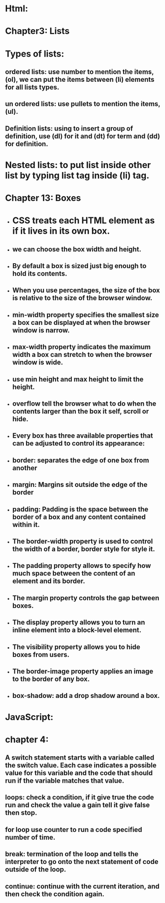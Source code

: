 # Html:
# Chapter3: Lists 

# Types of lists:
## ordered lists: use number to mention the items, (ol), we can put the items between (li) elements for all lists types.
## un ordered lists: use pullets to mention the items, (ul).
## Definition lists: using to insert a group of definition, use (dl) for it and (dt) for term and (dd) for definition.
# Nested lists: to put list inside other list by typing list tag inside (li) tag. 

# Chapter 13: Boxes

+ #  CSS treats each HTML element as if it lives in its own box.
+ ## we can choose the box width and height.
+ ## By default a box is sized just big enough to hold its contents.
+ ## When you use percentages, the size of the box is relative to the size of the browser window.
+ ## min-width property specifies the smallest size a box can be displayed at when the browser window is narrow.
+ ## max-width property indicates the maximum width a box can stretch to when the browser window is wide.
+ ## use min height and max height to limit the height.
+ ## overflow tell the browser what to do when the contents larger than the box it self, scroll or hide.
+ ## Every box has three available properties that can be adjusted to control its appearance:
+ ## border: separates the edge of one box from another
+ ## margin: Margins sit outside the edge of the border
+ ## padding: Padding is the space between the border of a box and any content contained within it. 
+ ## The border-width property is used to control the width of a border, border style for style it.
+ ## The padding property allows to specify how much space between the content of an element and its border. 
+ ## The margin property controls the gap between boxes.
+ ## The display property allows you to turn an inline element into a block-level element.
+ ## The visibility property allows you to hide boxes from users.
+ ## The border-image property applies an image to the border of any box.
+ ## box-shadow: add a drop shadow around a box.

# JavaScript:
# chapter 4:
## A switch statement starts with a variable called the switch value. Each case indicates a possible value for this variable and the code that should run if the variable matches that value. 
## loops: check a condition, if it give true the code run and check the value a gain tell it give false then stop.
## for loop use counter to run a code specified number of time.
## break: termination of the loop and tells the interpreter to go onto the next statement of code outside of the loop.
## continue: continue with the current iteration, and then check the condition again.